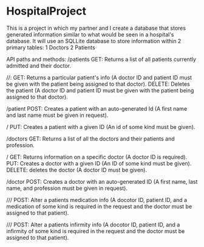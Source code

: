 # HospitalProject
This is a project in which my partner and I create a database that stores generated information similar to what would be seen in a hospital's database. It will use an SQLLite database to store information within 2 primary tables:
1 Doctors
2 Patients

API paths and methods:
 /patients
    GET: Returns a list of all patients currently admitted and their doctor.
    
 /<doctorId>/<patientId>:
    GET: Returns a particular patient's info (A doctor ID and patient ID must be given with the patient being assigned to that  doctor).
    DELETE: Deletes the patient (A doctor ID and patient ID must be given with the patient being assigned to that  doctor).
 
 /patient
    POST: Creates a patient with an auto-generated Id (A first name and last name must be given in request).
    
 /<patientId>
    PUT: Creates a patient with a given ID (An id of some kind must be given).
  
 /doctors
    GET: Returns a list of all the doctors and their patients and profession.
    
 /<doctorId>
    GET: Returns information on a specific doctor (A doctor ID is required).
    PUT: Creates a doctor with a given ID (An ID of some kind must be given).
    DELETE: deletes the doctor (A doctor ID must be given).
  
 /doctor
    POST: Creates a doctor with an auto-generated ID (A first name, last name, and profession must be given in request).
    
 /<doctorId>/<patientId>/<medication>
    POST: Alter a patients medication info (A docotor ID, patient ID, and a medication of some kind is required in the request and      the doctor must be assigned to that patient).
  
 /<doctorId>/<patientId>/<infirmity>
    POST: Alter a patients infirmity info (A docotor ID, patient ID, and a infirmity of some kind is required in the request and      the doctor must be assigned to that patient).
